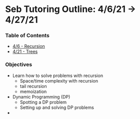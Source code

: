 # Seb Tutoring Outline: 4/6/21 -> 4/27/21
### Table of Contents
  - [4/6 - Recursion](https://github.com/michaelslec/seb-lessons/tree/main/MonthOne/WeekOne)
  - [4/21 - Trees](https://github.com/michaelslec/seb-lessons/tree/main/MonthOne/WeekTwo)

### Objectives
  - Learn how to solve problems with recursion
      - Space/time complexity with recursion
      - tail recursion
      - memoization
  - Dynamic Programming (DP)
      - Spotting a DP problem
      - Setting up and solving DP problems
  -
